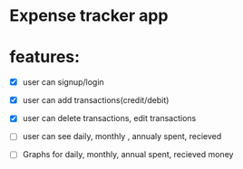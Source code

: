 # Expense tracker app

# features:

- [x] user can signup/login

- [x] user can add transactions(credit/debit)

- [x] user can delete transactions, edit transactions

- [ ] user can see daily, monthly , annualy spent, recieved

- [ ] Graphs for daily, monthly, annual spent, recieved money